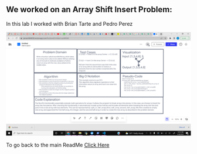 ## We worked on an Array Shift Insert Problem:

In this lab I worked with Brian Tarte and Pedro Perez

![See my work here](/python/code_challenges/array-insert-shift/InsertShiftArray.png)

To go back to the main ReadMe [Click Here](../../README.md)
